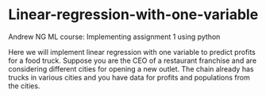 # Linear-regression-with-one-variable
Andrew NG ML course: Implementing assignment 1 using python

Here we will implement linear regression with one variable to predict profits for a food truck.
Suppose you are the CEO of a restaurant franchise and are considering different cities for opening a new outlet. 
The chain already has trucks in various cities and you have data for profits and populations from the cities.
